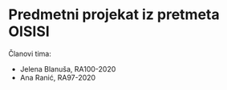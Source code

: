 # Predmetni projekat iz pretmeta OISISI

Članovi tima:
* Jelena Blanuša, RA100-2020
* Ana Ranić, RA97-2020

